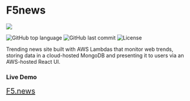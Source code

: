 # F5news

<img src="demo.gif">

<!-- ![GitHub Workflow Status](<https://img.shields.io/github/workflow/status/fairbanksio/f5news/.github/workflows/Client%20-%20Release?label=Client%20Build>)
![GitHub Workflow Status](<https://img.shields.io/github/workflow/status/fairbanksio/f5news/.github/workflows/API%20-%20Release?label=API%20Build>)
![GitHub Workflow Status](<https://img.shields.io/github/workflow/status/fairbanksio/f5news/.github/workflows/Scraper%20-%20Release?label=Scraper%20Build>) -->
<!-- ![Lines of code](https://img.shields.io/tokei/lines/github/fairbanksio/f5news) -->
![GitHub top language](https://img.shields.io/github/languages/top/fairbanksio/f5news.svg)
![GitHub last commit](https://img.shields.io/github/last-commit/fairbanksio/f5news.svg)
![License](https://img.shields.io/github/license/fairbanksio/f5news.svg?style=flat)

Trending news site built with AWS Lambdas that monitor web trends, storing data in a cloud-hosted MongoDB and presenting it to users via an AWS-hosted React UI.

### Live Demo

<span style="font-size: 20px;">
    <a href="https://f5.news">F5.news</a>
</span>